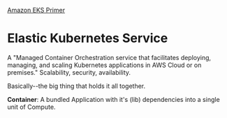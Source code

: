 [Amazon EKS Primer](https://explore.skillbuilder.aws/learn/course/57/amazon-eks-primer;lp=84)

# Elastic Kubernetes Service
A "Managed Container Orchestration service that facilitates deploying, managing, and scaling Kubernetes applications in AWS Cloud or on premises." Scalability, security, availability.

Basically--the big thing that holds it all together.

**Container**: A bundled Application with it's (lib) dependencies into a single unit of Compute. 